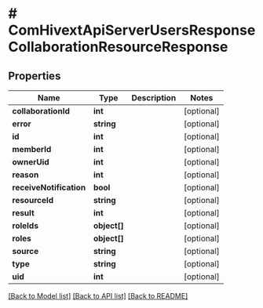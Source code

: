 # # ComHivextApiServerUsersResponseCollaborationResourceResponse

## Properties

Name | Type | Description | Notes
------------ | ------------- | ------------- | -------------
**collaborationId** | **int** |  | [optional]
**error** | **string** |  | [optional]
**id** | **int** |  | [optional]
**memberId** | **int** |  | [optional]
**ownerUid** | **int** |  | [optional]
**reason** | **int** |  | [optional]
**receiveNotification** | **bool** |  | [optional]
**resourceId** | **string** |  | [optional]
**result** | **int** |  | [optional]
**roleIds** | **object[]** |  | [optional]
**roles** | **object[]** |  | [optional]
**source** | **string** |  | [optional]
**type** | **string** |  | [optional]
**uid** | **int** |  | [optional]

[[Back to Model list]](../../README.md#models) [[Back to API list]](../../README.md#endpoints) [[Back to README]](../../README.md)
